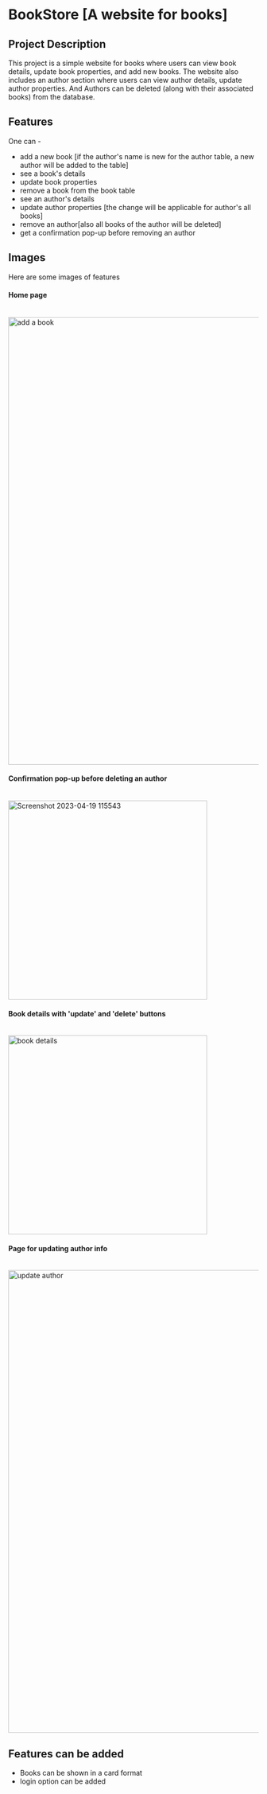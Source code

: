 # BookStore [A website for books]

## Project Description

This project is a simple website for books where users can view book details, update book properties, and add new books. The website also includes an author section where users can view author details, update author properties. And Authors can be deleted (along with their associated books) from the database.

## Features
One can - 
- add a new book [if the author's name is new for the author table, a new author will be added to the table]
- see a book's details
- update book properties
- remove a book from the book table
- see an author's details
- update author properties [the change will be applicable for author's all books]
- remove an author[also all books of the author will be deleted]
- get a confirmation pop-up before removing an author

## Images
Here are some images of features
</br>
<h4> Home page </h4>
</br>
<img width="900" alt="add a book" src="https://user-images.githubusercontent.com/128456262/232980828-71e65d3a-056e-4586-a16a-4f91d4eb0e7e.png">
<h4> Confirmation pop-up before deleting an author </h4>
</br>
<img width="400" alt="Screenshot 2023-04-19 115543" src="https://user-images.githubusercontent.com/128456262/232980875-c59be855-7d24-4110-a1cc-7b2477a4c8e6.png">
<h4> Book details with 'update' and 'delete' buttons </h4>
</br>
<img width="400" alt="book details" src="https://user-images.githubusercontent.com/128456262/232980934-8134901a-e7f6-4e57-b6d2-cb977b14cb62.png">
<h4>Page for updating author info</h4>
</br>
<img width="930" alt="update author" src="https://user-images.githubusercontent.com/128456262/232980974-bcb907ad-3109-4571-8fbe-7fd2a4afa7a7.png">



## Features can be added
- Books can be shown in a card format
- login option can be added
